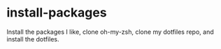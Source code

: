 # install-packages

Install the packages I like, clone oh-my-zsh, clone my dotfiles repo, and install the dotfiles.

